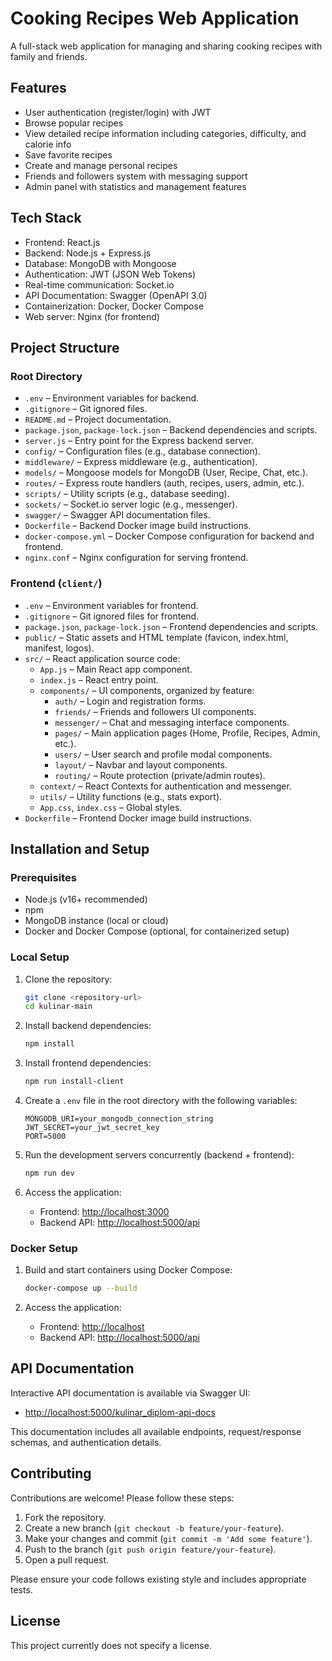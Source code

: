 # Cooking Recipes Web Application

A full-stack web application for managing and sharing cooking recipes with family and friends.

## Features

- User authentication (register/login) with JWT
- Browse popular recipes
- View detailed recipe information including categories, difficulty, and calorie info
- Save favorite recipes
- Create and manage personal recipes
- Friends and followers system with messaging support
- Admin panel with statistics and management features

## Tech Stack

- Frontend: React.js
- Backend: Node.js + Express.js
- Database: MongoDB with Mongoose
- Authentication: JWT (JSON Web Tokens)
- Real-time communication: Socket.io
- API Documentation: Swagger (OpenAPI 3.0)
- Containerization: Docker, Docker Compose
- Web server: Nginx (for frontend)

## Project Structure

### Root Directory

- `.env` – Environment variables for backend.
- `.gitignore` – Git ignored files.
- `README.md` – Project documentation.
- `package.json`, `package-lock.json` – Backend dependencies and scripts.
- `server.js` – Entry point for the Express backend server.
- `config/` – Configuration files (e.g., database connection).
- `middleware/` – Express middleware (e.g., authentication).
- `models/` – Mongoose models for MongoDB (User, Recipe, Chat, etc.).
- `routes/` – Express route handlers (auth, recipes, users, admin, etc.).
- `scripts/` – Utility scripts (e.g., database seeding).
- `sockets/` – Socket.io server logic (e.g., messenger).
- `swagger/` – Swagger API documentation files.
- `Dockerfile` – Backend Docker image build instructions.
- `docker-compose.yml` – Docker Compose configuration for backend and frontend.
- `nginx.conf` – Nginx configuration for serving frontend.

### Frontend (`client/`)

- `.env` – Environment variables for frontend.
- `.gitignore` – Git ignored files for frontend.
- `package.json`, `package-lock.json` – Frontend dependencies and scripts.
- `public/` – Static assets and HTML template (favicon, index.html, manifest, logos).
- `src/` – React application source code:
  - `App.js` – Main React app component.
  - `index.js` – React entry point.
  - `components/` – UI components, organized by feature:
    - `auth/` – Login and registration forms.
    - `friends/` – Friends and followers UI components.
    - `messenger/` – Chat and messaging interface components.
    - `pages/` – Main application pages (Home, Profile, Recipes, Admin, etc.).
    - `users/` – User search and profile modal components.
    - `layout/` – Navbar and layout components.
    - `routing/` – Route protection (private/admin routes).
  - `context/` – React Contexts for authentication and messenger.
  - `utils/` – Utility functions (e.g., stats export).
  - `App.css`, `index.css` – Global styles.
- `Dockerfile` – Frontend Docker image build instructions.

## Installation and Setup

### Prerequisites

- Node.js (v16+ recommended)
- npm
- MongoDB instance (local or cloud)
- Docker and Docker Compose (optional, for containerized setup)

### Local Setup

1. Clone the repository:

   ```bash
   git clone <repository-url>
   cd kulinar-main
   ```

2. Install backend dependencies:

   ```bash
   npm install
   ```

3. Install frontend dependencies:

   ```bash
   npm run install-client
   ```

4. Create a `.env` file in the root directory with the following variables:

   ```
   MONGODB_URI=your_mongodb_connection_string
   JWT_SECRET=your_jwt_secret_key
   PORT=5000
   ```

5. Run the development servers concurrently (backend + frontend):

   ```bash
   npm run dev
   ```

6. Access the application:

   - Frontend: [http://localhost:3000](http://localhost:3000)
   - Backend API: [http://localhost:5000/api](http://localhost:5000/api)

### Docker Setup

1. Build and start containers using Docker Compose:

   ```bash
   docker-compose up --build
   ```

2. Access the application:

   - Frontend: [http://localhost](http://localhost)
   - Backend API: [http://localhost:5000/api](http://localhost:5000/api)

## API Documentation

Interactive API documentation is available via Swagger UI:

- [http://localhost:5000/kulinar_diplom-api-docs](http://localhost:5000/kulinar_diplom-api-docs)

This documentation includes all available endpoints, request/response schemas, and authentication details.


## Contributing

Contributions are welcome! Please follow these steps:

1. Fork the repository.
2. Create a new branch (`git checkout -b feature/your-feature`).
3. Make your changes and commit (`git commit -m 'Add some feature'`).
4. Push to the branch (`git push origin feature/your-feature`).
5. Open a pull request.

Please ensure your code follows existing style and includes appropriate tests.

## License

This project currently does not specify a license.


